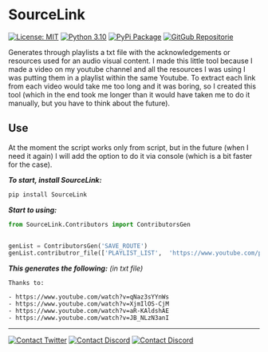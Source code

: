 
#  SourceLink
[![License: MIT](https://img.shields.io/badge/License-MIT-yellowgreen.svg?style=flat-square)](https://opensource.org/licenses/MIT) [![Python 3.10](https://img.shields.io/badge/Python-3.10-blue.svg?style=flat-square&logo=python)](https://www.python.org/downloads/release/python-310/) [![PyPi Package](https://img.shields.io/badge/PyPi_Package-pip_install_MovieTool-yellow.svg?style=flat-square&logo=pypi)](https://pypi.org/project/TheWildTool/) [![GitGub Repositorie](https://img.shields.io/badge/GitHub_Repositorie-MovieTool-gray.svg?style=flat-square&logo=github)](https://github.com/ElHaban3ro/TheWildTool/)


Generates through playlists a txt file with the acknowledgements or resources used for an audio visual content. I made this little tool because I made a video on my youtube channel and all the resources I was using I was putting them in a playlist within the same Youtube. To extract each link from each video would take me too long and it was boring, so I created this tool (which in the end took me longer than it would have taken me to do it manually, but you have to think about the future).

  
## Use
At the moment the script works only from script, but in the future (when I need it again) I will add the option to do it via console (which is a bit faster for the case).

***To start, install SourceLink:***
```bash
pip install SourceLink
```
***Start to using:***
```python
from SourceLink.Contributors import ContributorsGen


genList = ContributorsGen('SAVE_ROUTE')
genList.contributror_file(['PLAYLIST_LIST',  'https://www.youtube.com/playlist?list=PLozfyPKLTR99Frrt3Jnju6Ag9SyDpeCoK'])
```
***This generates the following:***
*(in txt file)*
```
Thanks to:

- https://www.youtube.com/watch?v=qNaz3sYYnWs
- https://www.youtube.com/watch?v=XjmIlOS-CjM
- https://www.youtube.com/watch?v=aR-KAldshAE
- https://www.youtube.com/watch?v=JB_NLzN3anI
```



---

[![Contact Twitter](https://img.shields.io/badge/Twitter-ElHaban3ro-9cf.svg?style=for-the-badge&logo=twitter)](https://twitter.com/ElHaban3ro)
[![Contact Discord](https://img.shields.io/badge/Discord-JOIN_TO_MY_DISCORD_SERVER-lightblue?style=for-the-badge&logo=discord)](https://discord.gg/NGp9YbYJ8F)
[![Contact Discord](https://img.shields.io/badge/GitHub-ElHaban3ro-lightgray?style=for-the-badge&logo=github)](https://github.com/ElHaban3ro)